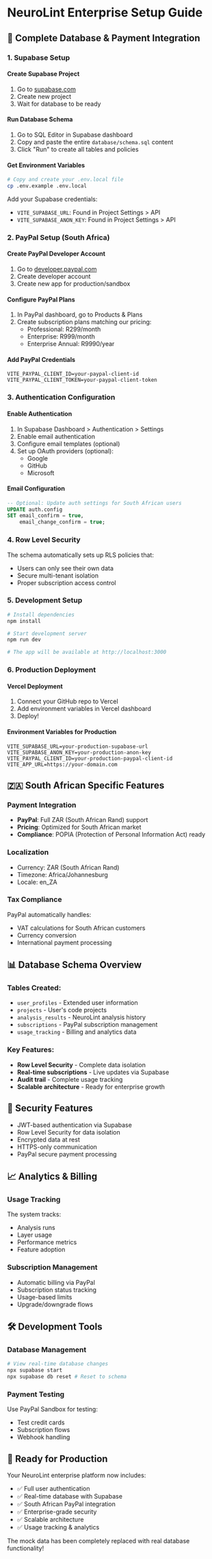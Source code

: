 # NeuroLint Enterprise Setup Guide

## 🚀 Complete Database & Payment Integration

### 1. Supabase Setup

#### Create Supabase Project

1. Go to [supabase.com](https://supabase.com)
2. Create new project
3. Wait for database to be ready

#### Run Database Schema

1. Go to SQL Editor in Supabase dashboard
2. Copy and paste the entire `database/schema.sql` content
3. Click "Run" to create all tables and policies

#### Get Environment Variables

```bash
# Copy and create your .env.local file
cp .env.example .env.local
```

Add your Supabase credentials:

- `VITE_SUPABASE_URL`: Found in Project Settings > API
- `VITE_SUPABASE_ANON_KEY`: Found in Project Settings > API

### 2. PayPal Setup (South Africa)

#### Create PayPal Developer Account

1. Go to [developer.paypal.com](https://developer.paypal.com)
2. Create developer account
3. Create new app for production/sandbox

#### Configure PayPal Plans

1. In PayPal dashboard, go to Products & Plans
2. Create subscription plans matching our pricing:
   - Professional: R299/month
   - Enterprise: R999/month
   - Enterprise Annual: R9990/year

#### Add PayPal Credentials

```env
VITE_PAYPAL_CLIENT_ID=your-paypal-client-id
VITE_PAYPAL_CLIENT_TOKEN=your-paypal-client-token
```

### 3. Authentication Configuration

#### Enable Authentication

1. In Supabase Dashboard > Authentication > Settings
2. Enable email authentication
3. Configure email templates (optional)
4. Set up OAuth providers (optional):
   - Google
   - GitHub
   - Microsoft

#### Email Configuration

```sql
-- Optional: Update auth settings for South African users
UPDATE auth.config
SET email_confirm = true,
    email_change_confirm = true;
```

### 4. Row Level Security

The schema automatically sets up RLS policies that:

- Users can only see their own data
- Secure multi-tenant isolation
- Proper subscription access control

### 5. Development Setup

```bash
# Install dependencies
npm install

# Start development server
npm run dev

# The app will be available at http://localhost:3000
```

### 6. Production Deployment

#### Vercel Deployment

1. Connect your GitHub repo to Vercel
2. Add environment variables in Vercel dashboard
3. Deploy!

#### Environment Variables for Production

```env
VITE_SUPABASE_URL=your-production-supabase-url
VITE_SUPABASE_ANON_KEY=your-production-anon-key
VITE_PAYPAL_CLIENT_ID=your-production-paypal-client-id
VITE_APP_URL=https://your-domain.com
```

## 🇿🇦 South African Specific Features

### Payment Integration

- **PayPal**: Full ZAR (South African Rand) support
- **Pricing**: Optimized for South African market
- **Compliance**: POPIA (Protection of Personal Information Act) ready

### Localization

- Currency: ZAR (South African Rand)
- Timezone: Africa/Johannesburg
- Locale: en_ZA

### Tax Compliance

PayPal automatically handles:

- VAT calculations for South African customers
- Currency conversion
- International payment processing

## 📊 Database Schema Overview

### Tables Created:

- `user_profiles` - Extended user information
- `projects` - User's code projects
- `analysis_results` - NeuroLint analysis history
- `subscriptions` - PayPal subscription management
- `usage_tracking` - Billing and analytics data

### Key Features:

- **Row Level Security** - Complete data isolation
- **Real-time subscriptions** - Live updates via Supabase
- **Audit trail** - Complete usage tracking
- **Scalable architecture** - Ready for enterprise growth

## 🔐 Security Features

- JWT-based authentication via Supabase
- Row Level Security for data isolation
- Encrypted data at rest
- HTTPS-only communication
- PayPal secure payment processing

## 📈 Analytics & Billing

### Usage Tracking

The system tracks:

- Analysis runs
- Layer usage
- Performance metrics
- Feature adoption

### Subscription Management

- Automatic billing via PayPal
- Subscription status tracking
- Usage-based limits
- Upgrade/downgrade flows

## 🛠️ Development Tools

### Database Management

```bash
# View real-time database changes
npx supabase start
npx supabase db reset # Reset to schema
```

### Payment Testing

Use PayPal Sandbox for testing:

- Test credit cards
- Subscription flows
- Webhook handling

## 🚀 Ready for Production

Your NeuroLint enterprise platform now includes:

- ✅ Full user authentication
- ✅ Real-time database with Supabase
- ✅ South African PayPal integration
- ✅ Enterprise-grade security
- ✅ Scalable architecture
- ✅ Usage tracking & analytics

The mock data has been completely replaced with real database functionality!
